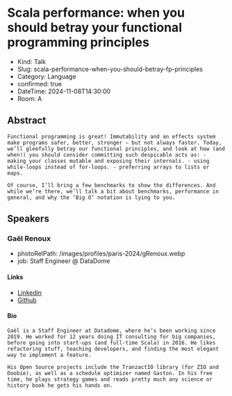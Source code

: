 # Scala performance: when you should betray your functional programming principles

- Kind: Talk
- Slug: scala-performance-when-you-should-betray-fp-principles
- Category: Language
- confirmed: true
- DateTime: 2024-11-08T14:30:00
- Room: A

## Abstract

```
Functional programming is great! Immutability and an effects system make programs safer, better, stronger − but not always faster. Today, we’ll gleefully betray our functional principles, and look at how (and when!) you should consider committing such despicable acts as: - making your classes mutable and exposing their internals. - using while-loops instead of for-loops. - preferring arrays to lists or maps.

Of course, I’ll bring a few benchmarks to show the differences. And while we’re there, we’ll talk a bit about benchmarks, performance in general, and why the ‘Big O’ notation is lying to you.
```

## Speakers

### Gaël Renoux

- photoRelPath: /images/profiles/paris-2024/gRenoux.webp
- job: Staff Engineer @ DataDome

#### Links

- [Linkedin](https://www.linkedin.com/in/gaël-renoux-71956013/)
- [Github](https://github.com/gaelrenoux)

#### Bio

```
Gaël is a Staff Engineer at Datadome, where he’s been working since 2019. He worked for 12 years doing IT consulting for big companies, before going into start-ups (and full-time Scala) in 2016. He likes refactoring stuff, teaching developers, and finding the most elegant way to implement a feature.

His Open Source projects include the TranzactIO library (for ZIO and Doobie), as well as a schedule optimizer named Gaston. In his free time, he plays strategy games and reads pretty much any science or history book he gets his hands on.
```
